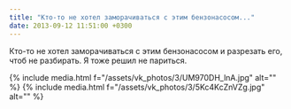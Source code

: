 ```yaml
---
title: "Кто-то не хотел заморачиваться с этим бензонасосом..."
date: 2013-09-12 11:51:00 +0300
---
```


Кто-то не хотел заморачиваться с этим бензонасосом и разрезать его, чтоб не разбирать. Я тоже решил не париться.


{% include media.html f="/assets/vk_photos/3/UM970DH_lnA.jpg" alt="" %}
{% include media.html f="/assets/vk_photos/3/5Kc4KcZnVZg.jpg" alt="" %}

